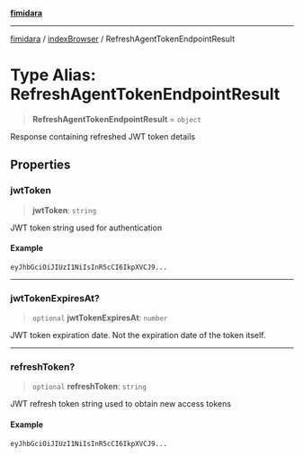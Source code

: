 [**fimidara**](../../README.md)

***

[fimidara](../../modules.md) / [indexBrowser](../README.md) / RefreshAgentTokenEndpointResult

# Type Alias: RefreshAgentTokenEndpointResult

> **RefreshAgentTokenEndpointResult** = `object`

Response containing refreshed JWT token details

## Properties

### jwtToken

> **jwtToken**: `string`

JWT token string used for authentication

#### Example

```
eyJhbGciOiJIUzI1NiIsInR5cCI6IkpXVCJ9...
```

***

### jwtTokenExpiresAt?

> `optional` **jwtTokenExpiresAt**: `number`

JWT token expiration date. Not the expiration date of the token itself.

***

### refreshToken?

> `optional` **refreshToken**: `string`

JWT refresh token string used to obtain new access tokens

#### Example

```
eyJhbGciOiJIUzI1NiIsInR5cCI6IkpXVCJ9...
```
